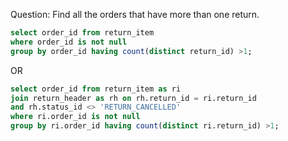 Question:
Find all the orders that have more than one return.

```sql
select order_id from return_item 
where order_id is not null
group by order_id having count(distinct return_id) >1;

```

OR
```sql
select order_id from return_item as ri
join return_header as rh on rh.return_id = ri.return_id 
and rh.status_id <> 'RETURN_CANCELLED'
where ri.order_id is not null
group by ri.order_id having count(distinct ri.return_id) >1;
```
